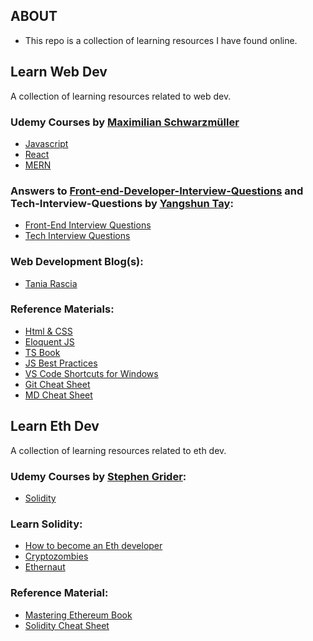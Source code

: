 ## ABOUT

- This repo is a collection of learning resources I have found online.

## Learn Web Dev

A collection of learning resources related to web dev.

### Udemy Courses by [Maximilian Schwarzmüller](https://www.udemy.com/user/maximilian-schwarzmuller/)

- [Javascript](https://www.udemy.com/course/javascript-the-complete-guide-2020-beginner-advanced/)
- [React](https://www.udemy.com/course/react-the-complete-guide-incl-redux/)
- [MERN](https://www.udemy.com/course/react-nodejs-express-mongodb-the-mern-fullstack-guide/)

### Answers to [Front-end-Developer-Interview-Questions](https://github.com/h5bp/Front-end-Developer-Interview-Questions) and Tech-Interview-Questions by [Yangshun Tay](https://github.com/yangshun):

- [Front-End Interview Questions](https://frontendinterviewhandbook.com/)
- [Tech Interview Questions](https://techinterviewhandbook.org/)

### Web Development Blog(s):

- [Tania Rascia](https://www.taniarascia.com/blog/)

### Reference Materials:

- [Html & CSS](https://wtf.tw/ref/duckett.pdf)
- [Eloquent JS](https://eloquentjavascript.net/Eloquent_JavaScript.pdf)
- [TS Book](https://basarat.gitbook.io/typescript/)
- [JS Best Practices](https://github.com/airbnb/javascript)
- [VS Code Shortcuts for Windows](https://code.visualstudio.com/shortcuts/keyboard-shortcuts-windows.pdf)
- [Git Cheat Sheet](https://rogerdudler.github.io/git-guide/files/git_cheat_sheet.pdf)
- [MD Cheat Sheet](https://github.com/adam-p/markdown-here/wiki/Markdown-Cheatsheet)

## Learn Eth Dev

A collection of learning resources related to eth dev.

### Udemy Courses by [Stephen Grider](https://www.udemy.com/user/sgslo/):

- [Solidity](https://www.udemy.com/course/ethereum-and-solidity-the-complete-developers-guide/)

### Learn Solidity:

- [How to become an Eth developer](https://hackmd.io/@1LsqLgZ9SFyvmF1L1suBIw/dapp-dev)
- [Cryptozombies](https://cryptozombies.io/)
- [Ethernaut](https://ethernaut.openzeppelin.com/)

### Reference Material:

- [Mastering Ethereum Book](https://cypherpunks-core.github.io/ethereumbook/01what-is.html)<br />
- [Solidity Cheat Sheet](https://github.com/manojpramesh/solidity-cheatsheet)
